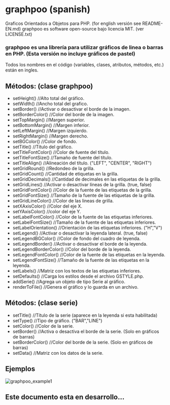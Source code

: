 # graphpoo (spanish)
Graficos Orientados a Objetos para PHP. (for english versión see README-EN.md)
graphpoo es software open-source bajo licencia MIT. (ver LICENSE.txt)
### graphpoo es una librería para utilizar gráficos de linea o barras en PHP. (Esta versión no incluye gráficos de pastel)
Todos los nombres en el código (variables, clases, atributos, métodos, etc.) están en ingles.

## Métodos: (clase graphpoo)
- setHeight() //Alto total del gráfico.
- setWidth() //Ancho total del grafico.
- setBorder() //Activar o desactivar el borde de la imagen.
- setBorderColor() //Color del borde de la imagen.
- setTopMargin() //Margen superior.
- setBottomMargin() //Margen inferior.
- setLeftMargin() //Margen izquierdo.
- setRightMargin() //Margen derecho.
- setBGColor() //Color de fondo.
- setTitle() //Título del gráfico.
- setTitleFontColor() //Color de fuente del título.
- setTitleFontSize() //Tamaño de fuente del título.
- setTitleAlign() //Alineación del título. ("LEFT", "CENTER", "RIGHT")
- setGridRound() //Redondeo de la grilla.
- setGridCount() //Cantidad de etiquetas en la grilla.
- setGridDecimals() //Cantidad de decimales en las etiquetas de la grilla.
- setGridLines() //Activar o desactivar líneas de la grilla. (true, false)
- setGridFontColor() //Color de la fuente de las etiquetas de la grilla.
- setGridFontSize() //Tamaño de la fuente de las etiquetas de la grilla.
- setGridLineColor() //Color de las lineas de grilla.
- setXAxisColor() //Color del eje X.
- setYAxisColor() //color del eje Y.
- setLabelFontColor() //Color de la fuente de las etiquetas inferiores.
- setLabelFontSize() //Tamaño de la fuente de las etiquetas inferiores.
- setLabelOrientation() //Orientación de las etiquetas inferiores. ("H","V")
- setLegend() //Activar o desactivar la leyenda lateral. (true, false)
- setLegendBGColor() //Color de fondo del cuadro de leyenda.
- setLegendBorder() //Activar o desactivar el borde de la leyenda.
- setLegendBorderColor() //Color del borde de la leyenda.
- setLegendFontColor() //Color de la fuente de las etiquetas en la leyenda.
- setLegendFontSize() //Tamaño de la fuente de las etiquetas en la leyenda.
- setLabels() //Matriz con los textos de las etiquetas inferiores.
- setDefaults() //Carga los estilos desde el archivo GSTYLE.php.
- addSerie() //Agrega un objeto de tipo Serie al gráfico.
- renderToFile() //Genera el gráfico y lo guarda en un archivo.

## Métodos: (clase serie)
- setTitle() //Título de la serie (aparece en la leyenda si esta habilitada)
- setType() //Tipo de gráfico. ("BAR","LINE")
- setColor() //Color de la serie.
- setBorder() //Activa o desactiva el borde de la serie. (Solo en gráficos de barras)
- setBorderColor() //Color del borde de la serie. (Solo en gráficos de barras)
- setData() //Matriz con los datos de la serie.

## Ejemplos
![graphpoo_example1](https://github.com/mauroruso/graphpoo/blob/master/graphpoo_example1.png)

## Este documento esta en desarrollo...
